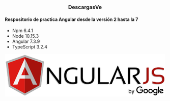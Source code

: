 <h3><center>DescargasVe</center></h3>
<h4>Respositorio de practica Angular desde la versión 2 hasta la 7</h4>

<ul>
	<li>Npm 6.4.1</li>
	<li>Node 10.15.3</li>
	<li>Angular 7.3.9</li>
	<li>TypeScript 3.2.4</li>
</ul>

![nRF52840 Connections](src/assets/gitImg.png)